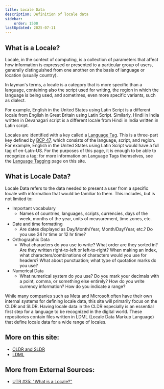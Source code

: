```yaml
---
title: Locale Data
description: Definition of locale data
sidebar:
    order: 1500
lastUpdated: 2025-07-11
---
```


## What is a Locale?

Locale, in the context of computing, is a collection of parameters that affect how information is expressed or presented to a particular group of users, generally distinguished from one another on the basis of language or location (usually country). 

In layman's terms, a locale is a category that is more specific than a language, containing also the script used for writing, the region in which the language is being used, and sometimes, even more specific variants, such as dialect. 

For example, English in the United States using Latin Script is a different locale from English in Great Britain using Latin Script. Similarly, Hindi in India written in Devanagari script is a different locale from Hindi in India written in Latin script. 

Locales are identified with a key called a [Language Tag][langtag]. This is a three-part key defined by [BCP 47][bcp47], which consists of the language, script, and region. For example, English in the United States using Latin Script would have a full tag of en-Latn-US. For the purposes of this page, it is enough to be able to recognize a tag; for more information on Language Tags themselves, see the [Language Tagging][langtag] page on this site.

## What is Locale Data?

Locale Data refers to the data needed to present a user from a specific locale with information that would be familiar to them. This includes, but is not limited to:
- Important vocabulary 
  - Names of countries, languages, scripts, currencies, days of the week, months of the year, units of measurement, time zones, etc.
- Date and time formatting 
  - Are dates displayed as Day/Month/Year, Month/Day/Year, etc.? Do you use 24 hr time or 12 hr time?
- Orthographic Data
  - What characters do you use to write? What order are they sorted in? Are they written right-to-left or left-to-right? When making an index, what characters/combinations of characters would you use for headers? What about punctuation; what type of quotation marks do you use? 
- Numerical Data
  - What numerical system do you use? Do you mark your decimals with a point, comma, or something else entirely? How do you write currency information? How do you indicate a range? 

While many companies such as Meta and Microsoft often have their own internal systems for defining locale data, this site will primarily focus on the CLDR and SLDR. Having locale data in the CLDR especially is an essential first step for a language to be recognized in the digital world. These repositories contain files written in LDML (Locale Data Markup Language) that define locale data for a wide range of locales. 

## More on this site: 

- [CLDR and SLDR][cldr-and-sldr]
- [LDML][ldml]

## More from External Sources:

- [UTR #35: "What is a Locale?"][unicodelocaledef]

[langtag]: /topics/writingsystems/language-tagging
[bcp47]: https://www.rfc-editor.org/rfc/bcp/bcp47.txt
[cldr-and-sldr]: /topics/writingsystems/cldr-and-sldr
[ldml]: /topics/writingsystems/ldml
[unicodelocaledef]: https://unicode.org/reports/tr35/#Locale
